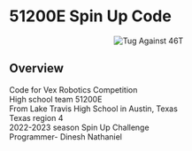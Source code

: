 # 51200E Spin Up Code
<div align='center'>
<img src="Screen Shot 2022-05-18 at 10.51.16 PM.png" alt="Tug Against 46T" title="Tug Pic">
</div>

## Overview
Code for Vex Robotics Competition  
High school team 51200E  
From Lake Travis High School in Austin, Texas  
Texas region 4  
2022-2023 season Spin Up Challenge    
Programmer- Dinesh Nathaniel  

